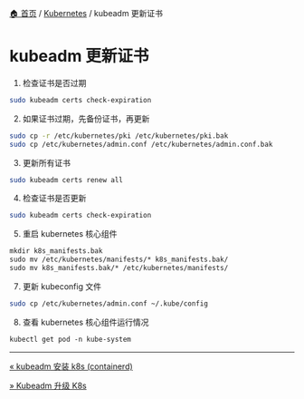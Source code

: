 [🏠 首页](../_index.md) / [Kubernetes](_index.md) / kubeadm 更新证书

# kubeadm 更新证书

1. 检查证书是否过期

```bash
sudo kubeadm certs check-expiration
```

2. 如果证书过期，先备份证书，再更新

```bash
sudo cp -r /etc/kubernetes/pki /etc/kubernetes/pki.bak
sudo cp /etc/kubernetes/admin.conf /etc/kubernetes/admin.conf.bak
```

3. 更新所有证书

```bash
sudo kubeadm certs renew all
```

4. 检查证书是否更新

```bash
sudo kubeadm certs check-expiration
```

5. 重启 kubernetes 核心组件

```txt
mkdir k8s_manifests.bak
sudo mv /etc/kubernetes/manifests/* k8s_manifests.bak/
sudo mv k8s_manifests.bak/* /etc/kubernetes/manifests/
```

7. 更新 kubeconfig 文件

```bash
sudo cp /etc/kubernetes/admin.conf ~/.kube/config
```

8. 查看 kubernetes 核心组件运行情况

```txt
kubectl get pod -n kube-system
```

---
[« kubeadm 安装 k8s (containerd)](kubeadm-install-k8s.md)

[» Kubeadm 升级 K8s](kubeadm-upgrade.md)
